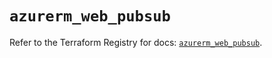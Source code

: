 # `azurerm_web_pubsub`

Refer to the Terraform Registry for docs: [`azurerm_web_pubsub`](https://registry.terraform.io/providers/hashicorp/azurerm/3.105.0/docs/resources/web_pubsub).
